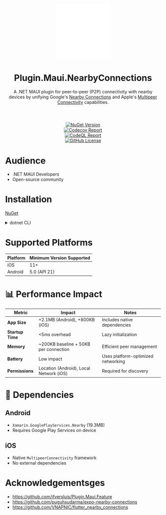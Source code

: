 <div align="center">
  <picture>
    <img src=".assets/nuget.svg" width="180">
  </picture>

  <h1>
    Plugin.Maui.NearbyConnections
  </h1>
  <p>
    A .NET MAUI plugin for peer-to-peer (P2P) connectivity with nearby devices by unifying Google's <a href="https://developers.google.com/nearby/connections/overview" target="_blank">Nearby Connections</a> and Apple's <a href="https://developer.apple.com/documentation/multipeerconnectivity" target="_blank">Multipeer Connectivity</a> capabilities.
  </p>
</div>
<h1>
</h1>
</br>

<div align="center">
  <div>
    <a href="https://www.nuget.org/packages/Plugin.Maui.NearbyConnections">
      <img alt="NuGet Version" src="https://img.shields.io/nuget/v/Plugin.Maui.NearbyConnections">
    </a>
  </div>
  <div>
    <a href="https://codecov.io/gh/phunkeler/Plugin.Maui.NearbyConnections">
      <img alt="Codecov Report" src="https://img.shields.io/codecov/c/gh/phunkeler/Plugin.Maui.NearbyConnections/main?">
    </a>
  </div>
  <div>
    <a href="https://github.com/phunkeler/Plugin.Maui.NearbyConnections/actions/workflows/codeql.yml">
        <img alt="CodeQL Report" src="https://github.com/phunkeler/Plugin.Maui.NearbyConnections/actions/workflows/codeql.yml/badge.svg">
    </a>
  </div>
  <div>
    <a href="https://github.com/phunkeler/Plugin.Maui.NearbyConnections/blob/main/LICENSE">
      <img alt="GitHub License" src="https://img.shields.io/github/license/phunkeler/Plugin.Maui.NearbyConnections">
    </a>
  </div>
  </p>
</div>

# Audience
- .NET MAUI Developers
- Open-source community

# Installation
[NuGet](http://www.nuget.org/packages/Plugin.Maui.NearbyConnections)

<details>
  <summary>dotnet CLI</summary>

```bash
dotnet add package Plugin.Maui.NearbyConnections -s https://api.nuget.org/v3/index.json
```

</details>

# Supported Platforms

| Platform | Minimum Version Supported |
|----------|---------------------------|
| iOS      | 11+                       |
| Android  | 5.0 (API 21)              |

 # 📊 Performance Impact

  | Metric | Impact | Notes |
  |--------|--------|-------|
  | **App Size** | +2.1MB (Android), +800KB (iOS) | Includes native dependencies |
  | **Startup Time** | <5ms overhead | Lazy initialization |
  | **Memory** | ~200KB baseline + 50KB per connection | Efficient peer management |
  | **Battery** | Low impact | Uses platform-optimized networking |
  | **Permissions** | Location (Android), Local Network (iOS) | Required for discovery |


# 🔗 Dependencies

  ## Android
  - `Xamarin.GooglePlayServices.Nearby` (19.3MB)
  - Requires Google Play Services on device

  ## iOS
  - Native `MultipeerConnectivity` framework
  - No external dependencies

# Acknowledgementsges

-   https://github.com/jfversluis/Plugin.Maui.Feature
-   https://github.com/puguhsudarma/expo-nearby-connections
-   https://github.com/VNAPNIC/flutter_nearby_connections
